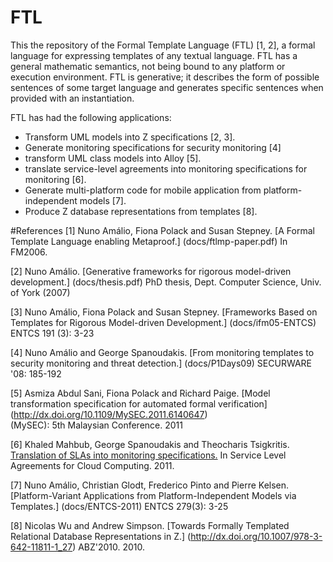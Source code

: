 # FTL
This the repository of the Formal Template Language (FTL) [1, 2], a formal language for expressing templates of any textual language. FTL has a general mathematic semantics, not being bound to any platform or execution environment. FTL is generative; it describes the form of possible sentences of some target language and generates specific sentences when provided with an instantiation.

FTL has had the following applications:

* Transform UML models into Z specifications [2, 3].
* Generate monitoring specifications for security monitoring [4]
* transform UML class models into Alloy [5].
* translate service-level agreements into monitoring specifications for monitoring [6].
* Generate multi-platform code for mobile application from platform-independent models [7].
* Produce Z database representations from templates [8].

#References
[1] Nuno Amálio, Fiona Polack and Susan Stepney. [A Formal Template Language enabling Metaproof.] (docs/ftlmp-paper.pdf)
In FM2006.

[2] Nuno Amálio. [Generative frameworks for rigorous model-driven development.] (docs/thesis.pdf) PhD
thesis, Dept. Computer Science, Univ. of York (2007)

[3] Nuno Amálio, Fiona Polack and Susan Stepney. [Frameworks Based on Templates
for Rigorous Model-driven Development.] (docs/ifm05-ENTCS) ENTCS 191 (3): 3-23

[4] Nuno Amálio and George Spanoudakis. [From monitoring templates to
security monitoring and threat detection.] (docs/P1Days09) SECURWARE '08: 185-192

[5] Asmiza Abdul Sani, Fiona Polack and Richard Paige.
[Model transformation specification for automated formal verification]
(http://dx.doi.org/10.1109/MySEC.2011.6140647)  
(MySEC): 5th Malaysian Conference. 2011

[6] Khaled Mahbub, George Spanoudakis and Theocharis Tsigkritis.
[Translation of SLAs into monitoring specifications.](http://dx.doi.org/10.1007/978-1-4614-1614-2_6)
In Service Level Agreements for Cloud Computing. 2011.

[7] Nuno Amálio, Christian Glodt, Frederico Pinto and Pierre Kelsen. [Platform-Variant Applications from Platform-Independent Models via Templates.] (docs/ENTCS-2011) ENTCS 279(3): 3-25

[8] Nicolas Wu and Andrew Simpson. [Towards Formally Templated Relational Database Representations in Z.]
(http://dx.doi.org/10.1007/978-3-642-11811-1_27)
ABZ'2010. 2010.
